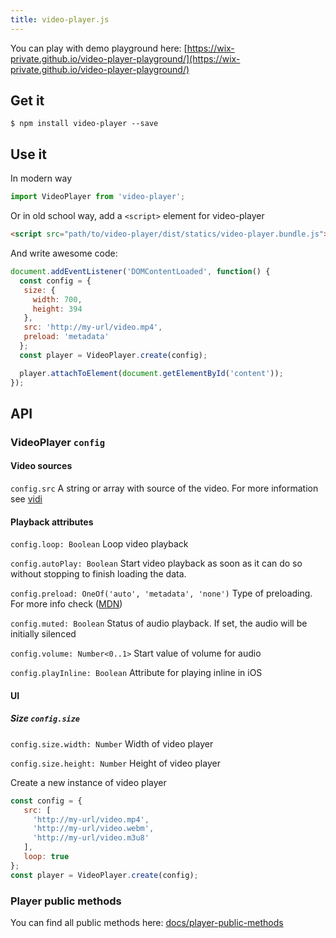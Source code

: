 ```yaml
---
title: video-player.js
---
```


You can play with demo playground here: [https://wix-private.github.io/video-player-playground/](https://wix-private.github.io/video-player-playground/)

## Get it

```
$ npm install video-player --save
```

## Use it

In modern way

```javascript
import VideoPlayer from 'video-player';
```

Or in old school way, add a `<script>` element for video-player

```html
<script src="path/to/video-player/dist/statics/video-player.bundle.js"></script>
```

And write awesome code:

```javascript
document.addEventListener('DOMContentLoaded', function() {
  const config = {
   size: {
     width: 700,
     height: 394
   },
   src: 'http://my-url/video.mp4',
   preload: 'metadata'
  };
  const player = VideoPlayer.create(config);

  player.attachToElement(document.getElementById('content'));
});
```

## API

### VideoPlayer ```config```

#### Video sources

```config.src``` A string or array with source of the video. For more information see [vidi](https://github.com/wix/vidi)

#### Playback attributes

```config.loop: Boolean``` Loop video playback

```config.autoPlay: Boolean``` Start video playback as soon as it can do so without stopping to finish loading the data.

```config.preload: OneOf('auto', 'metadata', 'none')``` Type of preloading. For more info check ([MDN](https://developer.mozilla.org/en/docs/Web/HTML/Element/video))

```config.muted: Boolean``` Status of audio playback. If set, the audio will be initially silenced

```config.volume: Number<0..1>``` Start value of volume for audio

```config.playInline: Boolean``` Attribute for playing inline in iOS

#### UI

##### Size ```config.size```

```config.size.width: Number``` Width of video player

```config.size.height: Number``` Height of video player

Create a new instance of video player

```javascript
const config = {
   src: [
     'http://my-url/video.mp4',
     'http://my-url/video.webm',
     'http://my-url/video.m3u8'
   ],
   loop: true
};
const player = VideoPlayer.create(config);
```

### Player public methods

You can find all public methods here:
[docs/player-public-methods](docs/player-public-methods)
